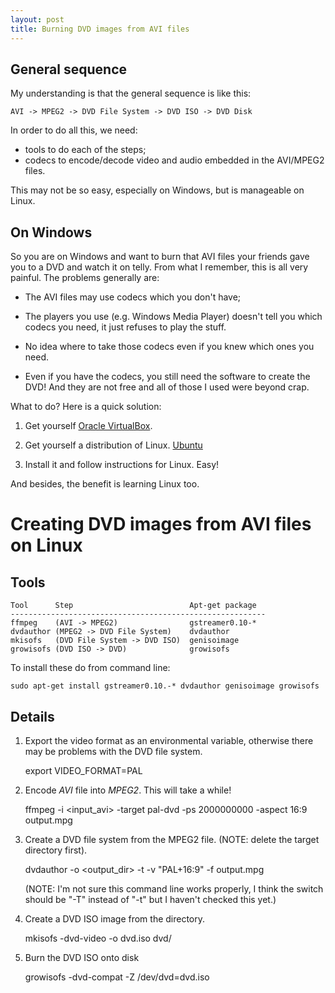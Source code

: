 ```yaml
---
layout: post
title: Burning DVD images from AVI files
---
```


## General sequence ##

My understanding is that  the general sequence is like this:

    AVI -> MPEG2 -> DVD File System -> DVD ISO -> DVD Disk

In order to do all this, we need:

-   tools to do each of the steps;
-   codecs to encode/decode video and audio embedded in the AVI/MPEG2 files.

This may not be so easy, especially on Windows, but is manageable on Linux.

## On Windows ##

So you are on Windows and want to burn that AVI files your friends gave you to
a DVD and watch it on telly. From what I remember, this is all very painful.
The problems generally are:

-   The AVI files may use codecs which you don't have;

-   The players you use (e.g. Windows Media Player) doesn't tell you which
    codecs you need, it just refuses to play the stuff.

-   No idea where to take those codecs even if you knew which ones you need.

-   Even if you have the codecs, you still need the software to create the DVD!
    And they are not free and all of those I used were beyond crap.

What to do? Here is a quick solution:

1.  Get yourself [Oracle VirtualBox](http://www.virtualbox.org/).

2.  Get yourself a distribution of Linux. [Ubuntu](http://www.ubuntu.com/download)

3.  Install it and follow instructions for Linux. Easy!

And besides, the benefit is learning Linux too.


# Creating DVD images from AVI files on Linux #
## Tools ##

    Tool      Step                          Apt-get package
    ---------------------------------------------------------
    ffmpeg    (AVI -> MPEG2)                gstreamer0.10-*
    dvdauthor (MPEG2 -> DVD File System)    dvdauthor
    mkisofs   (DVD File System -> DVD ISO)  genisoimage
    growisofs (DVD ISO -> DVD)              growisofs

To install these do from command line:

    sudo apt-get install gstreamer0.10.-* dvdauthor genisoimage growisofs


## Details ##

1. Export the video format as an environmental variable, otherwise there may
   be problems with the DVD file system.

    export VIDEO_FORMAT=PAL

2. Encode _AVI_ file into _MPEG2_. This will take a while!

    ffmpeg -i <input_avi> -target pal-dvd -ps 2000000000 -aspect 16:9 output.mpg

3. Create a DVD file system from the MPEG2 file. (NOTE: delete the target directory first).

    dvdauthor -o <output_dir> -t -v "PAL+16:9" -f output.mpg

    (NOTE: I'm not sure this command line works properly, I think the
    switch should be "-T" instead of "-t" but I haven't checked this yet.)

4. Create a DVD ISO image from the directory.

    mkisofs -dvd-video -o dvd.iso dvd/

5. Burn the DVD ISO onto disk

    growisofs -dvd-compat -Z /dev/dvd=dvd.iso






